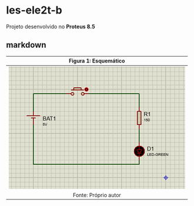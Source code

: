 # les-ele2t-b

Projeto desenvolvido no **Proteus 8.5**

## markdown

| Figura 1: Esquemático |
|:---------------------:|
|![esquematico](https://github.com/RaulVitorSJ7/les-ele2t-b/blob/main/esquematico.PNG)|
| Fonte: Próprio autor |
